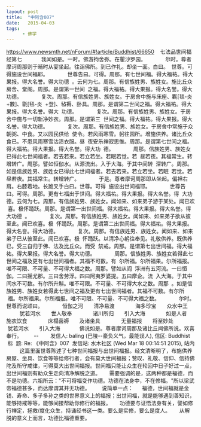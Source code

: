 ```yaml
---
layout: post
title:  "中阿含007"
date:   2015-04-03
tags:
      - 佛学
---
```



https://www.newsmth.net/nForum/#!article/Buddhist/66650
 
 七法品世间福经第七
   
 　　我闻如是。一时。佛游拘舍弥。在瞿沙罗园。
   
 　　尔时。尊者摩诃周那则于晡时从宴坐起。往诣佛所。到已作礼。却坐一面。白曰。
 世尊。可得施设世间福耶。
   
 　　世尊告曰。可得。周那。有七世间福。得大福祐。得大果报。得大名誉。得大功德
 。云何为七。周那。有信族姓男、族姓女。施比丘众房舍、堂阁。周那。是谓第一世间
 之福。得大福祐。得大果报。得大名誉。得大功德。
   
 　　复次。周那。有信族姓男、族姓女。于房舍中施与床座、氍\[毯-炎+數\]、毾\[毯-炎
 +登\]、毡褥、卧具。周那。是谓第二世间之福。得大福祐。得大果报。得大名誉。得大
 功德。
   
 　　复次。周那。有信族姓男、族姓女。于房舍中施与一切新净妙衣。周那。是谓第三
 世间之福。得大福祐。得大果报。得大名誉。得大功德。
   
 　　复次。周那。有信族姓男、族姓女。于房舍中常施于众朝粥、中食。又以园民供给
 使令。若风雨寒雪。躬往园所。增施供养。诸比丘众食已。不患风雨寒雪沽渍衣服。昼
 夜安乐禅寂思惟。周那。是谓第七世间之福。得大福祐。得大果报。得大名誉。得大功
 德。
   
 　　周那。信族姓男、族姓女已得此七世间福者。若去若来。若立若坐。若眠若觉。若
 昼若夜。其福常生。转增转广。周那。譬如恒伽水。从源流出。入于大海。于其中间转
 深转广。周那。如是信族姓男、族姓女已得此七世间福者。若去若来。若立若坐。若眠
 若觉。若昼若夜。其福常生。转增转广。
   
 　　于是。尊者摩诃周那即从坐起。偏袒右肩。右膝着地。长跪叉手白曰。世尊。可得
 施设出世间福耶。
   
 　　世尊告曰。可得。周那。更有七福出于世间。得大福祐。得大果报。得大名誉。得
 大功德。云何为七。周那。有信族姓男、族姓女。闻如来、如来弟子游于某处。闻已欢
 喜。极怀踊跃。周那。是谓第一出世间福。得大福祐。得大果报。得大名誉。得大功德
 。
   
 　　复次。周那。有信族姓男、族姓女。闻如来、如来弟子欲从彼至此。闻已欢喜。极
 怀踊跃。周那。是谓第二出世间福。得大福祐。得大果报。得大名誉。得大功德。
   
 　　复次。周那。有信族姓男、族姓女。闻如来、如来弟子已从彼至此。闻已欢喜。极
 怀踊跃。以清净心躬往奉见。礼敬供养。既供养已。受三自归于佛、法及比丘众。而受
 禁戒。周那。是谓第七出世间福。得大福祐。得大果报。得大名誉。得大功德。
   
 　　周那。信族姓男、族姓女若得此七世间之福及更有七出世间福者。其福不可数。有
 尔所福。尔所福果。尔所福报。唯不可限、不可量、不可得大福之数。周那。譬如从阎
 浮洲有五河流。一曰恒伽。二曰摇尤那。三曰舍劳浮。四曰阿夷罗婆提。五曰摩企。流
 入大海。于其中间水不可数。有尔所升斛。唯不可限。不可量、不可得大水之数。周那
 。如是信族姓男、族姓女若得此七世间之福及更有七出世间福者。其福不可数。有尔所
 福。尔所福果。尔所福报。唯不可限、不可量、不可得大福之数。
   
 　　尔时。世尊而说颂曰。
   
 　　恒伽之河　　清净易渡
   
 　　 海多珍宝　　众水中王
   
 　　 犹若河水　　世人敬奉
   
 　　 诸川所归　　引入大海
   
 　　 如是人者　　施衣饮食
   
 　　 床榻茵褥　　及诸坐具
   
 　　 无量福报　　将至妙处
   
 　　 犹若河水　　引入大海
   
 　　佛说如是。尊者摩诃周那及诸比丘闻佛所说。欢喜奉行。  
   
 \--
   
   发信人: baling (巴陵\--豪负义气，最能误人), 信区: Buddhist
 标  题: Re: 《中阿含》007
 发信站: 水木社区 (Wed Mar 18 00:14:51 2015), 站内
   
   
 这篇里面世尊陈述了七种世间福报与出世间福报。经文清晰明了，布施供养房屋、坐具、饮食等等给修行者，会有莫大世间福报；赞叹、礼敬、信仰、信持佛陀及所守戒律，可得莫大出世间福报。世间福只能让众生在轮回中日子好过一点，出世间福则有助众生走向清净解脱之道。
   
 需要强调的是，这两种都是福德，而不是功德。六祖所云："不可将福变作功德。功德在法身中，不在修福。"所以梁武帝福德甚多，而达摩谓其并无功德。
  
  
 说简单一点：
   
 福德，世间福就是金钱、寿命、多子多孙之类的世界意义上的福报；出世间福，就是能够遇到善知识，能够持戒等等，能够间接帮助你修行的福报。
   
 功德要与证悟法身有关，譬如修行禅定，拯救/度化众生，持诵经书这一类。要么是实修，要么是度人。
   
 从解脱的意义上而言，功德比福德重要。

